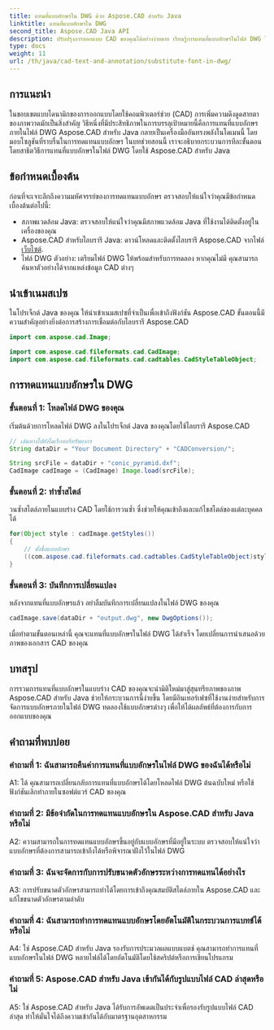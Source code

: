 ```yaml
---
title: แทนที่แบบอักษรใน DWG ด้วย Aspose.CAD สำหรับ Java
linktitle: แทนที่แบบอักษรใน DWG
second_title: Aspose.CAD Java API
description: ปรับปรุงการออกแบบ CAD ของคุณได้อย่างง่ายดาย เรียนรู้การแทนที่แบบอักษรในไฟล์ DWG โดยใช้ Aspose.CAD สำหรับ Java คำแนะนำทีละขั้นตอนเพื่อความสมบูรณ์แบบของภาพ
type: docs
weight: 11
url: /th/java/cad-text-and-annotation/substitute-font-in-dwg/
---
```

## การแนะนำ

ในขอบเขตแบบไดนามิกของการออกแบบโดยใช้คอมพิวเตอร์ช่วย (CAD) การเพิ่มความดึงดูดสายตาของภาพวาดมักเป็นสิ่งสำคัญ วิธีหนึ่งที่มีประสิทธิภาพในการบรรลุเป้าหมายนี้คือการแทนที่แบบอักษรภายในไฟล์ DWG Aspose.CAD สำหรับ Java กลายเป็นเครื่องมืออันทรงพลังในโดเมนนี้ โดยมอบโซลูชันที่ราบรื่นในการทดแทนแบบอักษร ในบทช่วยสอนนี้ เราจะอธิบายกระบวนการทีละขั้นตอน โดยสาธิตวิธีการแทนที่แบบอักษรในไฟล์ DWG โดยใช้ Aspose.CAD สำหรับ Java

## ข้อกำหนดเบื้องต้น

ก่อนที่จะเจาะลึกถึงความมหัศจรรย์ของการทดแทนแบบอักษร ตรวจสอบให้แน่ใจว่าคุณมีข้อกำหนดเบื้องต้นต่อไปนี้:

- สภาพแวดล้อม Java: ตรวจสอบให้แน่ใจว่าคุณมีสภาพแวดล้อม Java ที่ใช้งานได้ติดตั้งอยู่ในเครื่องของคุณ
-  Aspose.CAD สำหรับไลบรารี Java: ดาวน์โหลดและติดตั้งไลบรารี Aspose.CAD จากไฟล์[เว็บไซต์](https://releases.aspose.com/cad/java/).
- ไฟล์ DWG ตัวอย่าง: เตรียมไฟล์ DWG ให้พร้อมสำหรับการทดลอง หากคุณไม่มี คุณสามารถค้นหาตัวอย่างได้จากแหล่งข้อมูล CAD ต่างๆ

## นำเข้าเนมสเปซ

ในโปรเจ็กต์ Java ของคุณ ให้นำเข้าเนมสเปซที่จำเป็นเพื่อเข้าถึงฟังก์ชัน Aspose.CAD ขั้นตอนนี้มีความสำคัญอย่างยิ่งต่อการสร้างการเชื่อมต่อกับไลบรารี Aspose.CAD

```java
import com.aspose.cad.Image;

import com.aspose.cad.fileformats.cad.CadImage;
import com.aspose.cad.fileformats.cad.cadtables.CadStyleTableObject;
```

## การทดแทนแบบอักษรใน DWG

### ขั้นตอนที่ 1: โหลดไฟล์ DWG ของคุณ

เริ่มต้นด้วยการโหลดไฟล์ DWG ลงในโปรเจ็กต์ Java ของคุณโดยใช้ไลบรารี Aspose.CAD

```java
// เส้นทางไปยังไดเร็กทอรีทรัพยากร
String dataDir = "Your Document Directory" + "CADConversion/";

String srcFile = dataDir + "conic_pyramid.dxf";
CadImage cadImage = (CadImage) Image.load(srcFile);
```

### ขั้นตอนที่ 2: ทำซ้ำสไตล์

วนซ้ำสไตล์ภายในแบบร่าง CAD โดยใช้การวนซ้ำ ซึ่งช่วยให้คุณเข้าถึงและแก้ไขสไตล์ของแต่ละบุคคลได้

```java
for(Object style : cadImage.getStyles())
{
    // ตั้งชื่อแบบอักษร
    ((com.aspose.cad.fileformats.cad.cadtables.CadStyleTableObject)style).setPrimaryFontName("Arial");
}
```

### ขั้นตอนที่ 3: บันทึกการเปลี่ยนแปลง

หลังจากแทนที่แบบอักษรแล้ว อย่าลืมบันทึกการเปลี่ยนแปลงในไฟล์ DWG ของคุณ

```java
cadImage.save(dataDir + "output.dwg", new DwgOptions());
```

เมื่อทำตามขั้นตอนเหล่านี้ คุณจะแทนที่แบบอักษรในไฟล์ DWG ได้สำเร็จ โดยเปลี่ยนการนำเสนอด้วยภาพของเอกสาร CAD ของคุณ

## บทสรุป

การรวมการแทนที่แบบอักษรในแบบร่าง CAD ของคุณจะนำมิติใหม่มาสู่สุนทรียภาพของภาพ Aspose.CAD สำหรับ Java ช่วยให้กระบวนการนี้ง่ายขึ้น โดยมีอินเทอร์เฟซที่ใช้งานง่ายสำหรับการจัดการแบบอักษรภายในไฟล์ DWG ทดลองใช้แบบอักษรต่างๆ เพื่อให้ได้ผลลัพธ์ที่ต้องการกับการออกแบบของคุณ

## คำถามที่พบบ่อย

### คำถามที่ 1: ฉันสามารถคืนค่าการแทนที่แบบอักษรในไฟล์ DWG ของฉันได้หรือไม่

A1: ได้ คุณสามารถเปลี่ยนกลับการแทนที่แบบอักษรได้โดยโหลดไฟล์ DWG ต้นฉบับใหม่ หรือใช้ฟังก์ชันเลิกทำภายในซอฟต์แวร์ CAD ของคุณ

### คำถามที่ 2: มีข้อจำกัดในการทดแทนแบบอักษรใน Aspose.CAD สำหรับ Java หรือไม่

A2: ความสามารถในการทดแทนแบบอักษรขึ้นอยู่กับแบบอักษรที่มีอยู่ในระบบ ตรวจสอบให้แน่ใจว่าแบบอักษรที่ต้องการสามารถเข้าถึงได้หรือพิจารณาฝังไว้ในไฟล์ DWG

### คำถามที่ 3: ฉันจะจัดการกับการปรับขนาดตัวอักษรระหว่างการทดแทนได้อย่างไร

A3: การปรับขนาดตัวอักษรสามารถทำได้โดยการเข้าถึงคุณสมบัติสไตล์ภายใน Aspose.CAD และแก้ไขขนาดตัวอักษรตามลำดับ

### คำถามที่ 4: ฉันสามารถทำการทดแทนแบบอักษรโดยอัตโนมัติในกระบวนการแบทช์ได้หรือไม่

A4: ใช่ Aspose.CAD สำหรับ Java รองรับการประมวลผลแบบแบตช์ คุณสามารถทำการแทนที่แบบอักษรในไฟล์ DWG หลายไฟล์ได้โดยอัตโนมัติโดยใช้สคริปต์หรือการเขียนโปรแกรม

### คำถามที่ 5: Aspose.CAD สำหรับ Java เข้ากันได้กับรูปแบบไฟล์ CAD ล่าสุดหรือไม่

A5: ใช่ Aspose.CAD สำหรับ Java ได้รับการอัพเดตเป็นประจำเพื่อรองรับรูปแบบไฟล์ CAD ล่าสุด ทำให้มั่นใจได้ถึงความเข้ากันได้กับมาตรฐานอุตสาหกรรม